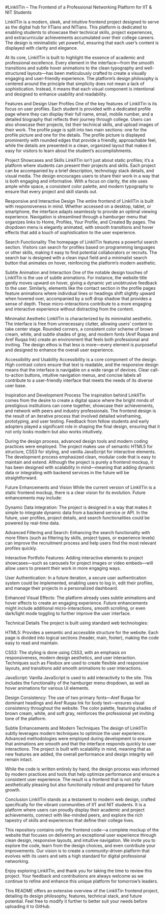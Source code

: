#LinkIITin – The Frontend of a Professional Networking Platform for IIT & NIT Students

LinkIITin is a modern, sleek, and intuitive frontend project designed to serve as the digital hub for IITians and NITians. This platform is dedicated to enabling students to showcase their technical skills, project experiences, and extracurricular achievements accumulated over their college careers. The design is minimalistic yet powerful, ensuring that each user’s content is displayed with clarity and elegance.

At its core, LinkIITin is built to highlight the essence of academic and professional excellence. Every element in the interface—from the smooth transitions and subtle hover animations to the clean typography and well-structured layouts—has been meticulously crafted to create a visually engaging and user-friendly experience. The platform’s design philosophy is centered around the principle that simplicity does not mean a lack of sophistication. Instead, it means that each visual component is intentional and designed to enhance usability and readability.

Features and Design
User Profiles
One of the key features of LinkIITin is its focus on user profiles. Each student is provided with a dedicated profile page where they can display their full name, email, mobile number, and a detailed biography that reflects their journey through college. Users can also showcase their projects, list their technical skills, and upload images of their work. The profile page is split into two main sections: one for the profile picture and one for the details. The profile picture is displayed prominently with rounded edges that provide a friendly, approachable feel, while the details are presented in a clean, organized layout that makes it easy for visitors to learn about the student’s accomplishments.

Project Showcases and Skills
LinkIITin isn’t just about static profiles; it’s a platform where students can present their projects and skills. Each project can be accompanied by a brief description, technology stack details, and visual media. The design encourages users to share their work in a way that is both engaging and informative. With a focus on clarity, the site uses ample white space, a consistent color palette, and modern typography to ensure that every project and skill stands out.

Responsive and Interactive Design
The entire frontend of LinkIITin is built with responsiveness in mind. Whether accessed on a desktop, tablet, or smartphone, the interface adapts seamlessly to provide an optimal viewing experience. Navigation is streamlined through a hamburger menu that organizes links to Home, Profiles, Your Profile, and Created By pages. The dropdown menu is elegantly animated, with smooth transitions and hover effects that add a touch of sophistication to the user experience.

Search Functionality
The homepage of LinkIITin features a powerful search section. Visitors can search for profiles based on programming languages or other skills, making it easy to find potential collaborators or recruits. The search bar is designed with a clean input field and a minimalist search button that animates on hover, reinforcing the platform’s modern aesthetic.

Subtle Animation and Interaction
One of the notable design touches of LinkIITin is the use of subtle animations. For instance, the website title gently moves upward on hover, giving a dynamic yet unobtrusive feedback to the user. Similarly, elements like the contact section in the profile pages feature animations where individual lines or headings shift slightly upward when hovered over, accompanied by a soft drop shadow that provides a sense of depth. These micro-interactions contribute to a more engaging and interactive experience without distracting from the content.

Minimalist Aesthetic
LinkIITin is characterized by its minimalist aesthetic. The interface is free from unnecessary clutter, allowing users’ content to take center stage. Rounded corners, a consistent color scheme of brown cream, white, and subtle shades of gray, and modern fonts (Aref Ruqaa and Aref Ruqaa Ink) create an environment that feels both professional and inviting. The design ethos is that less is more—every element is purposeful and designed to enhance the overall user experience.

Accessibility and Usability
Accessibility is a core component of the design. High contrast colors ensure that text is readable, and the responsive design means that the interface is navigable on a wide range of devices. Clear call-to-action buttons, intuitive navigation menus, and concise labels all contribute to a user-friendly interface that meets the needs of its diverse user base.

Inspiration and Development Process
The inspiration behind LinkIITin comes from the desire to create a digital space where the bright minds of prestigious institutions can come together, showcase their achievements, and network with peers and industry professionals. The frontend design is the result of an iterative process that involved detailed wireframing, prototyping, and user testing. Feedback from fellow students and early adopters played a significant role in shaping the final design, ensuring that it not only looks modern but also works intuitively.

During the design process, advanced design tools and modern coding practices were employed. The project makes use of semantic HTML5 for structure, CSS3 for styling, and vanilla JavaScript for interactive elements. The development process emphasized clean, modular code that is easy to maintain and extend. Although the project is purely a frontend mockup, it has been designed with scalability in mind—meaning that adding dynamic data or integrating with backend services in the future will be straightforward.

Future Enhancements and Vision
While the current version of LinkIITin is a static frontend mockup, there is a clear vision for its evolution. Future enhancements may include:

Dynamic Data Integration:
The project is designed in a way that makes it simple to integrate dynamic data from a backend service or API. In the future, user profiles, project details, and search functionalities could be powered by real-time data.

Advanced Filtering and Search:
Enhancing the search functionality with more filters (such as filtering by skills, project types, or experience levels) can improve the recruitment process and help users find the most relevant profiles quickly.

Interactive Portfolio Features:
Adding interactive elements to project showcases—such as carousels for project images or video embeds—will allow users to present their work in more engaging ways.

User Authentication:
In a future iteration, a secure user authentication system could be implemented, enabling users to log in, edit their profiles, and manage their projects in a personalized dashboard.

Enhanced Visual Effects:
The platform already uses subtle animations and hover effects to create an engaging experience. Future enhancements might include additional micro-interactions, smooth scrolling, or even dark/light mode toggling to further improve the user interface.

Technical Details
The project is built using standard web technologies:

HTML5:
Provides a semantic and accessible structure for the website. Each page is divided into logical sections (header, main, footer), making the code easy to read and maintain.

CSS3:
The styling is done using CSS3, with an emphasis on responsiveness, modern design aesthetics, and user interaction. Techniques such as Flexbox are used to create flexible and responsive layouts, and transitions add smooth animations to user interactions.

JavaScript:
Vanilla JavaScript is used to add interactivity to the site. This includes the functionality of the hamburger menu dropdown, as well as hover animations for various UI elements.

Design Consistency:
The use of two primary fonts—Aref Ruqaa for dominant headings and Aref Ruqaa Ink for body text—ensures visual consistency throughout the website. The color palette, featuring shades of brown cream, white, and soft gray, reinforces the professional yet inviting tone of the platform.

Subtle Enhancements and Modern Techniques
The design of LinkIITin subtly leverages modern techniques to optimize the user experience. Advanced methodologies were employed during development to ensure that animations are smooth and that the interface responds quickly to user interactions. The project is built with scalability in mind, meaning that as new features are added, the overall performance and design integrity will remain intact.

While the code is written entirely by hand, the design process was informed by modern practices and tools that help optimize performance and ensure a consistent user experience. The result is a frontend that is not only aesthetically pleasing but also functionally robust and prepared for future growth.

Conclusion
LinkIITin stands as a testament to modern web design, crafted specifically for the vibrant communities of IIT and NIT students. It is a platform where users can proudly display their academic and project achievements, connect with like-minded peers, and explore the rich tapestry of skills and experiences that define their college lives.

This repository contains only the frontend code—a complete mockup of the website that focuses on delivering an exceptional user experience through clean design, responsive layouts, and intuitive navigation. We invite you to explore the code, learn from the design choices, and even contribute your improvements. Our vision is to create a community-driven platform that evolves with its users and sets a high standard for digital professional networking.

Enjoy exploring LinkIITin, and thank you for taking the time to review this project. Your feedback and contributions are always welcome as we continue to refine and enhance this unique platform for tomorrow’s leaders.

This README offers an extensive overview of the LinkIITin frontend project, detailing its design philosophy, features, technical stack, and future potential. Feel free to modify it further to better suit your needs before uploading it to GitHub.
